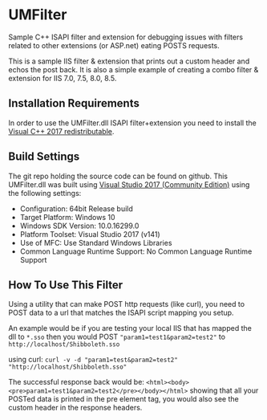 # UMFilter

Sample C++ ISAPI filter and extension for debugging issues with filters related to other extensions (or ASP.net) eating POSTS requests.

This is a sample IIS filter & extension that prints out a custom header and echos the post back. It is also a simple example of creating a combo filter & extension for IIS 7.0, 7.5, 8.0, 8.5.

## Installation Requirements
In order to use the UMFilter.dll ISAPI filter+extension you need to install the [Visual C++ 2017 redistributable](https://aka.ms/vs/15/release/VC_redist.x64.exe).

## Build Settings
The git repo holding the source code can be found on github.
This UMFilter.dll was built using [Visual Studio 2017 (Community Edition)](https://www.visualstudio.com/downloads/) using the following settings:
- Configuration: 64bit Release build
- Target Platform: Windows 10
- Windows SDK Version: 10.0.16299.0
- Platform Toolset: Visual Studio 2017 (v141)
- Use of MFC: Use Standard Windows Libraries
- Common Language Runtime Support: No Common Language Runtime Support

## How To Use This Filter
Using a utility that can make POST http requests (like curl), you need to POST data to a url that matches the ISAPI script mapping you setup. 

An example would be if you are testing your local IIS that has mapped the dll to `*.sso`  then you would POST `"param1=test1&param2=test2"` to `http://localhost/Shibboleth.sso` 

using curl: `curl -v -d "param1=test&param2=test2" "http://localhost/Shibboleth.sso"` 

The successful response back would be: 
`<html><body><pre>param1=test1&param2=test2</pre></body></html>` showing that all your POSTed data is printed in the pre element tag, you would also see the custom header in the response headers.

